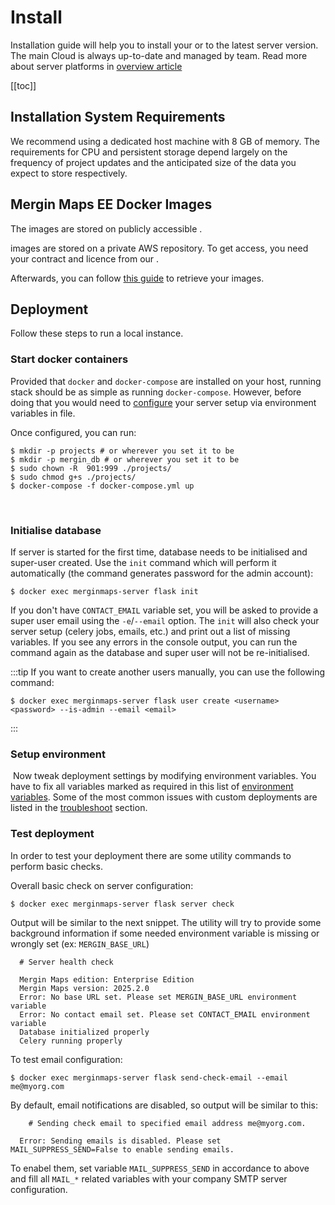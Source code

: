 # Install

Installation guide will help you to install your <CommunityPlatformNameLink /> or <EnterprisePlatformNameLink /> to the latest server version. The main Cloud <DashboardLink desc="Mergin Maps Server"/> is always up-to-date and managed by <MainPlatformName /> team. Read more about server platforms in [overview article](../index.md)

[[toc]]


## Installation System Requirements

We recommend using a dedicated host machine with 8 GB of memory. The requirements for CPU and persistent storage depend largely on the frequency of project updates and the anticipated size of the data you expect to store respectively.

## Mergin Maps EE Docker Images
<ServerType type="EE" />

The <CommunityPlatformName /> images are stored on publicly accessible <DockerHubLink id="u/lutraconsulting" desc="Lutra Consulting's Docker" />.

<EnterprisePlatformName /> images are stored on a private AWS repository. To get access, you need your contract and licence from our <MerginMapsEmail id="sales" desc="sales team" />. 

Afterwards, you can follow [this guide](./ee/index.md) to retrieve your <EnterprisePlatformName /> images.

## Deployment

Follow these steps to run a local <MainPlatformName /> instance.

### Start docker containers

Provided that `docker` and `docker-compose` are installed on your host, running <MainPlatformName /> stack should be as simple as running `docker-compose`. However, before doing that you would need to [configure](../administer/environment.md) your server setup via environment variables in <GitHubRepo desc=".prod.env" id="MerginMaps/server/blob/master/.prod.env" /> file. 

Once configured, you can run:
```shell
$ mkdir -p projects # or wherever you set it to be
$ mkdir -p mergin_db # or wherever you set it to be
$ sudo chown -R  901:999 ./projects/
$ sudo chmod g+s ./projects/
$ docker-compose -f docker-compose.yml up
```
​​
### Initialise database
If server is started for the first time, database needs to be initialised and super-user created. Use the `init` command which will perform it automatically (the command generates password for the admin account):
```shell
$ docker exec merginmaps-server flask init
```

If you don't have `CONTACT_EMAIL` variable set, you will be asked to provide a super user email using the `-e`/`--email` option. The `init` will also check your server setup (celery jobs, emails, etc.) and print out a list of missing variables. If you see any errors in the console output, you can run the command again as the database and super user will not be re-initialised.

:::tip
If you want to create another users manually, you can use the following command:
```shell
$ docker exec merginmaps-server flask user create <username> <password> --is-admin --email <email>
```
:::

### Setup environment
​
Now tweak deployment settings by modifying environment variables. You have to fix all variables marked as required in this list of [environment variables](../administer/environment.md). Some of the most common issues with custom deployments are listed in the [troubleshoot](../troubleshoot/index.md) section.

### Test deployment

In order to test your deployment there are some utility commands to perform basic checks.

Overall basic check on server configuration:

```shell
$ docker exec merginmaps-server flask server check
```

Output will be similar to the next snippet. The utility will try to provide some background information if some needed environment variable is missing or wrongly set (ex: `MERGIN_BASE_URL`)

```shell
  # Server health check

  Mergin Maps edition: Enterprise Edition
  Mergin Maps version: 2025.2.0  
  Error: No base URL set. Please set MERGIN_BASE_URL environment variable
  Error: No contact email set. Please set CONTACT_EMAIL environment variable
  Database initialized properly
  Celery running properly  
```

To test email configuration:

```shell
$ docker exec merginmaps-server flask send-check-email --email me@myorg.com
```

By default, email notifications are disabled, so output will be similar to this:

```shell
    # Sending check email to specified email address me@myorg.com.

  Error: Sending emails is disabled. Please set MAIL_SUPPRESS_SEND=False to enable sending emails.

```

To enabel them, set variable `MAIL_SUPPRESS_SEND` in accordance to above and fill all `MAIL_*` related variables with your company SMTP server configuration.